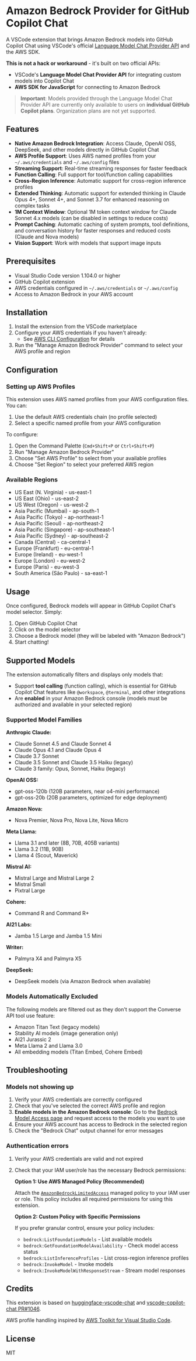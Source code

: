 # Amazon Bedrock Provider for GitHub Copilot Chat

A VSCode extension that brings Amazon Bedrock models into GitHub Copilot Chat using VSCode's official [Language Model Chat Provider API](https://code.visualstudio.com/api/extension-guides/ai/language-model-chat-provider) and the AWS SDK.

**This is not a hack or workaround** - it's built on two official APIs:

- VSCode's **Language Model Chat Provider API** for integrating custom models into Copilot Chat
- **AWS SDK for JavaScript** for connecting to Amazon Bedrock

> **Important**: Models provided through the Language Model Chat Provider API are currently only available to users on **individual GitHub Copilot plans**. Organization plans are not yet supported.

## Features

- **Native Amazon Bedrock Integration**: Access Claude, OpenAI OSS, DeepSeek, and other models directly in GitHub Copilot Chat
- **AWS Profile Support**: Uses AWS named profiles from your `~/.aws/credentials` and `~/.aws/config` files
- **Streaming Support**: Real-time streaming responses for faster feedback
- **Function Calling**: Full support for tool/function calling capabilities
- **Cross-Region Inference**: Automatic support for cross-region inference profiles
- **Extended Thinking**: Automatic support for extended thinking in Claude Opus 4+, Sonnet 4+, and Sonnet 3.7 for enhanced reasoning on complex tasks
- **1M Context Window**: Optional 1M token context window for Claude Sonnet 4.x models (can be disabled in settings to reduce costs)
- **Prompt Caching**: Automatic caching of system prompts, tool definitions, and conversation history for faster responses and reduced costs (Claude and Nova models)
- **Vision Support**: Work with models that support image inputs

## Prerequisites

- Visual Studio Code version 1.104.0 or higher
- GitHub Copilot extension
- AWS credentials configured in `~/.aws/credentials` or `~/.aws/config`
- Access to Amazon Bedrock in your AWS account

## Installation

1. Install the extension from the VSCode marketplace
2. Configure your AWS credentials if you haven't already:
   - See [AWS CLI Configuration](https://docs.aws.amazon.com/cli/latest/userguide/cli-configure-files.html) for details
3. Run the "Manage Amazon Bedrock Provider" command to select your AWS profile and region

## Configuration

### Setting up AWS Profiles

This extension uses AWS named profiles from your AWS configuration files. You can:

1. Use the default AWS credentials chain (no profile selected)
2. Select a specific named profile from your AWS configuration

To configure:

1. Open the Command Palette (`Cmd+Shift+P` or `Ctrl+Shift+P`)
2. Run "Manage Amazon Bedrock Provider"
3. Choose "Set AWS Profile" to select from your available profiles
4. Choose "Set Region" to select your preferred AWS region

### Available Regions

- US East (N. Virginia) - us-east-1
- US East (Ohio) - us-east-2
- US West (Oregon) - us-west-2
- Asia Pacific (Mumbai) - ap-south-1
- Asia Pacific (Tokyo) - ap-northeast-1
- Asia Pacific (Seoul) - ap-northeast-2
- Asia Pacific (Singapore) - ap-southeast-1
- Asia Pacific (Sydney) - ap-southeast-2
- Canada (Central) - ca-central-1
- Europe (Frankfurt) - eu-central-1
- Europe (Ireland) - eu-west-1
- Europe (London) - eu-west-2
- Europe (Paris) - eu-west-3
- South America (São Paulo) - sa-east-1

## Usage

Once configured, Bedrock models will appear in GitHub Copilot Chat's model selector. Simply:

1. Open GitHub Copilot Chat
2. Click on the model selector
3. Choose a Bedrock model (they will be labeled with "Amazon Bedrock")
4. Start chatting!

## Supported Models

The extension automatically filters and displays only models that:

- Support **tool calling** (function calling), which is essential for GitHub Copilot Chat features like `@workspace`, `@terminal`, and other integrations
- Are **enabled** in your Amazon Bedrock console (models must be authorized and available in your selected region)

### Supported Model Families

**Anthropic Claude:**

- Claude Sonnet 4.5 and Claude Sonnet 4
- Claude Opus 4.1 and Claude Opus 4
- Claude 3.7 Sonnet
- Claude 3.5 Sonnet and Claude 3.5 Haiku (legacy)
- Claude 3 family: Opus, Sonnet, Haiku (legacy)

**OpenAI OSS:**

- gpt-oss-120b (120B parameters, near o4-mini performance)
- gpt-oss-20b (20B parameters, optimized for edge deployment)

**Amazon Nova:**

- Nova Premier, Nova Pro, Nova Lite, Nova Micro

**Meta Llama:**

- Llama 3.1 and later (8B, 70B, 405B variants)
- Llama 3.2 (11B, 90B)
- Llama 4 (Scout, Maverick)

**Mistral AI:**

- Mistral Large and Mistral Large 2
- Mistral Small
- Pixtral Large

**Cohere:**

- Command R and Command R+

**AI21 Labs:**

- Jamba 1.5 Large and Jamba 1.5 Mini

**Writer:**

- Palmyra X4 and Palmyra X5

**DeepSeek:**

- DeepSeek models (via Amazon Bedrock when available)

### Models Automatically Excluded

The following models are filtered out as they don't support the Converse API tool use feature:

- Amazon Titan Text (legacy models)
- Stability AI models (image generation only)
- AI21 Jurassic 2
- Meta Llama 2 and Llama 3.0
- All embedding models (Titan Embed, Cohere Embed)

## Troubleshooting

### Models not showing up

1. Verify your AWS credentials are correctly configured
2. Check that you've selected the correct AWS profile and region
3. **Enable models in the Amazon Bedrock console**: Go to the [Bedrock Model Access page](https://console.aws.amazon.com/bedrock/home#/modelaccess) and request access to the models you want to use
4. Ensure your AWS account has access to Bedrock in the selected region
5. Check the "Bedrock Chat" output channel for error messages

### Authentication errors

1. Verify your AWS credentials are valid and not expired
2. Check that your IAM user/role has the necessary Bedrock permissions:

   **Option 1: Use AWS Managed Policy (Recommended)**

   Attach the [`AmazonBedrockLimitedAccess`](https://docs.aws.amazon.com/aws-managed-policy/latest/reference/AmazonBedrockLimitedAccess.html) managed policy to your IAM user or role. This policy includes all required permissions for using this extension.

   **Option 2: Custom Policy with Specific Permissions**

   If you prefer granular control, ensure your policy includes:
   - `bedrock:ListFoundationModels` - List available models
   - `bedrock:GetFoundationModelAvailability` - Check model access status
   - `bedrock:ListInferenceProfiles` - List cross-region inference profiles
   - `bedrock:InvokeModel` - Invoke models
   - `bedrock:InvokeModelWithResponseStream` - Stream model responses

## Credits

This extension is based on [huggingface-vscode-chat](https://github.com/huggingface/huggingface-vscode-chat) and [vscode-copilot-chat PR#1046](https://github.com/microsoft/vscode-copilot-chat/pull/1046).

AWS profile handling inspired by [AWS Toolkit for Visual Studio Code](https://github.com/aws/aws-toolkit-vscode).

## License

MIT
